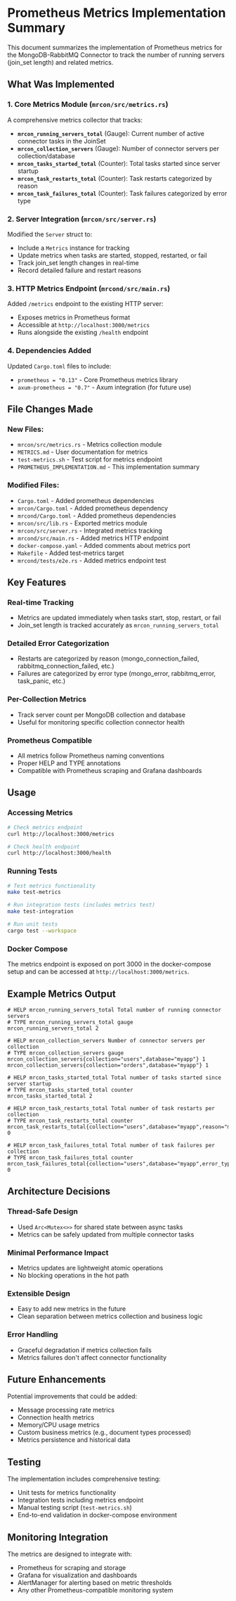 # Prometheus Metrics Implementation Summary

This document summarizes the implementation of Prometheus metrics for the MongoDB-RabbitMQ Connector to track the number of running servers (join_set length) and related metrics.

## What Was Implemented

### 1. Core Metrics Module (`mrcon/src/metrics.rs`)

A comprehensive metrics collector that tracks:

- **`mrcon_running_servers_total`** (Gauge): Current number of active connector tasks in the JoinSet
- **`mrcon_collection_servers`** (Gauge): Number of connector servers per collection/database
- **`mrcon_tasks_started_total`** (Counter): Total tasks started since server startup
- **`mrcon_task_restarts_total`** (Counter): Task restarts categorized by reason
- **`mrcon_task_failures_total`** (Counter): Task failures categorized by error type

### 2. Server Integration (`mrcon/src/server.rs`)

Modified the `Server` struct to:
- Include a `Metrics` instance for tracking
- Update metrics when tasks are started, stopped, restarted, or fail
- Track join_set length changes in real-time
- Record detailed failure and restart reasons

### 3. HTTP Metrics Endpoint (`mrcond/src/main.rs`)

Added `/metrics` endpoint to the existing HTTP server:
- Exposes metrics in Prometheus format
- Accessible at `http://localhost:3000/metrics`
- Runs alongside the existing `/health` endpoint

### 4. Dependencies Added

Updated `Cargo.toml` files to include:
- `prometheus = "0.13"` - Core Prometheus metrics library
- `axum-prometheus = "0.7"` - Axum integration (for future use)

## File Changes Made

### New Files:
- `mrcon/src/metrics.rs` - Metrics collection module
- `METRICS.md` - User documentation for metrics
- `test-metrics.sh` - Test script for metrics endpoint
- `PROMETHEUS_IMPLEMENTATION.md` - This implementation summary

### Modified Files:
- `Cargo.toml` - Added prometheus dependencies
- `mrcon/Cargo.toml` - Added prometheus dependency
- `mrcond/Cargo.toml` - Added prometheus dependencies
- `mrcon/src/lib.rs` - Exported metrics module
- `mrcon/src/server.rs` - Integrated metrics tracking
- `mrcond/src/main.rs` - Added metrics HTTP endpoint
- `docker-compose.yaml` - Added comments about metrics port
- `Makefile` - Added test-metrics target
- `mrcond/tests/e2e.rs` - Added metrics endpoint test

## Key Features

### Real-time Tracking
- Metrics are updated immediately when tasks start, stop, restart, or fail
- Join_set length is tracked accurately as `mrcon_running_servers_total`

### Detailed Error Categorization
- Restarts are categorized by reason (mongo_connection_failed, rabbitmq_connection_failed, etc.)
- Failures are categorized by error type (mongo_error, rabbitmq_error, task_panic, etc.)

### Per-Collection Metrics
- Track server count per MongoDB collection and database
- Useful for monitoring specific collection connector health

### Prometheus Compatible
- All metrics follow Prometheus naming conventions
- Proper HELP and TYPE annotations
- Compatible with Prometheus scraping and Grafana dashboards

## Usage

### Accessing Metrics
```bash
# Check metrics endpoint
curl http://localhost:3000/metrics

# Check health endpoint
curl http://localhost:3000/health
```

### Running Tests
```bash
# Test metrics functionality
make test-metrics

# Run integration tests (includes metrics test)
make test-integration

# Run unit tests
cargo test --workspace
```

### Docker Compose
The metrics endpoint is exposed on port 3000 in the docker-compose setup and can be accessed at `http://localhost:3000/metrics`.

## Example Metrics Output

```
# HELP mrcon_running_servers_total Total number of running connector servers
# TYPE mrcon_running_servers_total gauge
mrcon_running_servers_total 2

# HELP mrcon_collection_servers Number of connector servers per collection
# TYPE mrcon_collection_servers gauge
mrcon_collection_servers{collection="users",database="myapp"} 1
mrcon_collection_servers{collection="orders",database="myapp"} 1

# HELP mrcon_tasks_started_total Total number of tasks started since server startup
# TYPE mrcon_tasks_started_total counter
mrcon_tasks_started_total 2

# HELP mrcon_task_restarts_total Total number of task restarts per collection
# TYPE mrcon_task_restarts_total counter
mrcon_task_restarts_total{collection="users",database="myapp",reason="mongo_connection_failed"} 0

# HELP mrcon_task_failures_total Total number of task failures per collection
# TYPE mrcon_task_failures_total counter
mrcon_task_failures_total{collection="users",database="myapp",error_type="mongo_error"} 0
```

## Architecture Decisions

### Thread-Safe Design
- Used `Arc<Mutex<>>` for shared state between async tasks
- Metrics can be safely updated from multiple connector tasks

### Minimal Performance Impact
- Metrics updates are lightweight atomic operations
- No blocking operations in the hot path

### Extensible Design
- Easy to add new metrics in the future
- Clean separation between metrics collection and business logic

### Error Handling
- Graceful degradation if metrics collection fails
- Metrics failures don't affect connector functionality

## Future Enhancements

Potential improvements that could be added:
- Message processing rate metrics
- Connection health metrics
- Memory/CPU usage metrics
- Custom business metrics (e.g., document types processed)
- Metrics persistence and historical data

## Testing

The implementation includes comprehensive testing:
- Unit tests for metrics functionality
- Integration tests including metrics endpoint
- Manual testing script (`test-metrics.sh`)
- End-to-end validation in docker-compose environment

## Monitoring Integration

The metrics are designed to integrate with:
- Prometheus for scraping and storage
- Grafana for visualization and dashboards
- AlertManager for alerting based on metric thresholds
- Any other Prometheus-compatible monitoring system
